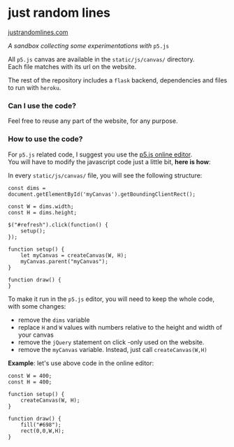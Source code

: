 # just random lines

[justrandomlines.com](http://www.justrandomlines.com/)  

_A sandbox collecting some experimentations with_ `p5.js` 

All `p5.js` canvas are available in the `static/js/canvas/` directory.  
Each file matches with its url on the website.   

The rest of the repository includes a `flask` backend, dependencies and files to run with `heroku`.

### Can I use the code?

Feel free to reuse any part of the website, for any purpose. 

### How to use the code?

For `p5.js` related code, I suggest you use the [p5.js online editor](https://editor.p5js.org/).  
You will have to modify the javascript code just a little bit, **here is how**:  

In every `static/js/canvas/` file, you will see the following structure:  
```
const dims = document.getElementById('myCanvas').getBoundingClientRect();

const W = dims.width;
const H = dims.height;

$("#refresh").click(function() {
	setup();
});

function setup() {
	let myCanvas = createCanvas(W, H);
	myCanvas.parent("myCanvas");
}

function draw() {
}
```  

To make it run in the `p5.js` editor, you will need to keep the whole code, with some changes:
- remove the `dims` variable
- replace `H` and `W` values with numbers relative to the height and width of your canvas
- remove the `jQuery` statement on click -only used on the website.
- remove the `myCanvas` variable. Instead, just call `createCanvas(W,H)`

**Example**: let's use above code in the online editor:  
```
const W = 400;
const H = 400;

function setup() {
	createCanvas(W, H);
}

function draw() {
	fill("#698");
	rect(0,0,W,H);
}
```

